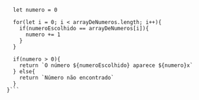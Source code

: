 ```function contaOcorrencias(arrayDeNumeros, numeroEscolhido) {

  let numero = 0
  
  for(let i = 0; i < arrayDeNumeros.length; i++){
    if(numeroEscolhido == arrayDeNumeros[i]){
      numero += 1
    }
  }
  
  if(numero > 0){
    return `O número ${numeroEscolhido} aparece ${numero}x` 
  } else{
    return `Número não encontrado`
  }
}```